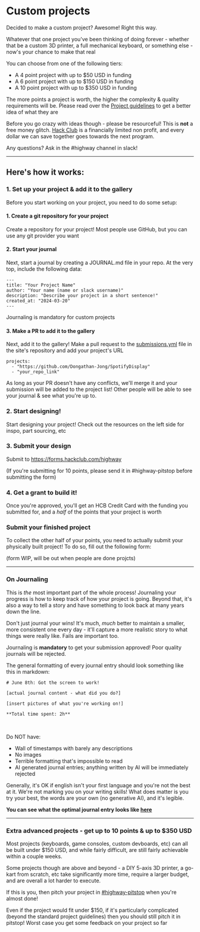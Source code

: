 # Custom projects

Decided to make a custom project? Awesome! Right this way.

Whatever that one project you've been thinking of doing forever - whether that be a custom 3D printer, a full mechanical keyboard, or something else - now's your chance to make that real

You can choose from one of the following tiers:

- A 4 point project with up to $50 USD in funding
- A 6 point project with up to $150 USD in funding
- A 10 point project with up to $350 USD in funding

The more points a project is worth, the higher the complexity & quality requirements will be. Please read over the [Project guidelines](/advanced/project-guidelines) to get a better idea of what they are

Before you go crazy with ideas though - please be resourceful! This is **not** a free money glitch. [Hack Club](https://hackclub.com) is a financially limited non profit, and every dollar we can save together goes towards the next program.

Any questions? Ask in the #highway channel in slack!


---

## Here's how it works:


### 1. Set up your project & add it to the gallery

Before you start working on your project, you need to do some setup:

#### 1. Create a git repository for your project

Create a repository for your project! Most people use GitHub, but you can use any git provider you want

#### 2. Start your journal

Next, start a journal by creating a JOURNAL.md file in your repo. At the very top, include the following data:


```
---
title: "Your Project Name"
author: "Your name (name or slack username)"
description: "Describe your project in a short sentence!"
created_at: "2024-03-20"
---
```
Journaling is mandatory for custom projects

#### 3. Make a PR to add it to the gallery

Next, add it to the gallery! Make a pull request to the [submissions.yml](https://github.com/hackclub/highway/blob/main/submissions.yml) file in the site's repository and add your project's URL

```
projects:
  - "https://github.com/Dongathan-Jong/SpotifyDisplay"
  - "your_repo_link"
```

As long as your PR doesn't have any conflicts, we'll merge it and your submission will be added to the project list! Other people will be able to see your journal & see what you're up to.

### 2. Start designing!

Start designing your project! Check out the resources on the left side for inspo, part sourcing, etc


### 3. Submit your design

Submit to https://forms.hackclub.com/highway

(If you're submitting for 10 points, please send it in #highway-pitstop before submitting the form)

### 4. Get a grant to build it!

Once you're approved, you'll get an HCB Credit Card with the funding you submitted for, and a *half* of the points that your project is worth


### Submit your finished project

To collect the other half of your points, you need to actually submit your physically built project! To do so, fill out the following form:

(form WIP, will be out when people are done projcts)


---

### On Journaling

This is *the* most important part of the whole process! Journaling your progress is how to keep track of how your project is going. Beyond that, it's also a way to tell a story and have something to look back at many years down the line.

Don't just journal your wins! It's much, *much* better to maintain a smaller, more consistent one every day - it'll capture a more realistic story to what things were really like. Fails are important too.

Journaling is **mandatory** to get your submission approved! Poor quality journals will be rejected. 

The general formatting of every journal entry should look something like this in markdown:

```
# June 8th: Got the screen to work!

[actual journal content - what did you do?]

[insert pictures of what you're working on!]

**Total time spent: 2h**
```
<br>

Do NOT have:

- Wall of timestamps with barely any descriptions
- No images
- Terrible formatting that's impossible to read
- AI generated journal entries; anything written by AI will be immediately rejected

Generally, it's OK if english isn't your first language and you're not the best at it. We're not marking you on your writing skills! What does matter is you try your best, the words are your own (no generative AI), and it's legible.

**You can see what the optimal journal entry looks like [here](/advanced/example-journal)**

---

### Extra advanced projects - get up to 10 points & up to $350 USD

Most projects (keyboards, game consoles, custom devboards, etc) can all be built under $150 USD, and while fairly difficult, are still fairly achievable within a couple weeks.

Some projects though are above and beyond - a DIY 5-axis 3D printer, a go-kart from scratch, etc take significantly more time, require a larger budget, and are overall a lot harder to execute.

If this is you, then pitch your project in [#highway-pitstop](https://hackclub.slack.com/archives/C08S22XRYMU) when you're almost done!

Even if the project would fit under $150, if it's particularly complicated (beyond the standard project guidelines) then you should still pitch it in pitstop! Worst case you get some feedback on your project so far
